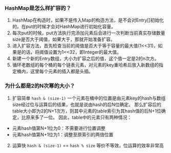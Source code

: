 ### HashMap是怎么样扩容的？
1. HashMap在构造时，如果不是传入Map的构造方法，是不会对Entry[]初始化的。在put的时候才会对HashMap进行初始化容量。
2. 每次put的时候，put方法执行完添加元素后会进行一次判断当前真实存储数量size是否大于阈值，如果大于，那就开始准备扩容。
3. 进入扩容方法，首先检查当前的阈值是否大于等于容量的最大值(1<<31)，如果是的话，将阈值设置为1<<32，即Integer的最大值。
4. 新建一个新的Entry数组，大小为扩容之后的值，这个值一定是2的n次方。
5. 循环老数组的每个桶的每个链表元素，对元素的key重哈希后放入新数组的指定桶内，这里每个元素的插入都是头插。

### 为什么都是2的N次幂的大小？
1. 扩容简单
`hash & (size-1)`
一个元素在桶中的位置是由元素key的hash与数组size经过位与运算后的结果，也就是说由hash的后N位确定。
那么扩容后的table大小即为2的N+1次方，则其中元素的table索引为其hash值的后N+1位确定，比原来多了一位。
因此，table中的元素只有两种情况：
- 元素hash值第N+1位为0：不需要进行位置调整
- 元素hash值第N+1位为1：调整至原索引的两倍位置
2. 运算快
`hash & (size-1)` == `hash % size`
等价不等效，位运算的效率非常高